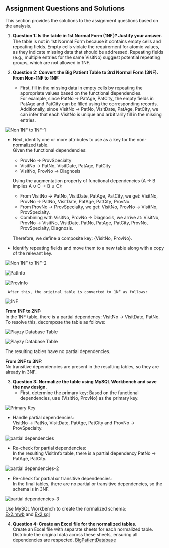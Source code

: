 ## Assignment Questions and Solutions
This section provides the solutions to the assignment questions based on the analysis.

1. **Question 1: Is the table in 1st Normal Form (1NF)? Justify your answer.**  
   The table is not in 1st Normal Form because it contains empty cells and repeating fields. Empty cells violate the requirement for atomic values, as they indicate missing data that should be addressed. Repeating fields (e.g., multiple entries for the same VisitNo) suggest potential repeating groups, which are not allowed in 1NF.

2. **Question 2: Convert the Big Patient Table to 3rd Normal Form (3NF).**  
   **From Non-1NF to 1NF:**  
   - First, fill in the missing data in empty cells by repeating the appropriate values based on the functional dependencies.  
     For example, since PatNo → PatAge, PatCity, the empty fields in PatAge and PatCity can be filled using the corresponding records.  
     Additionally, since VisitNo → PatNo, VisitDate, PatAge, PatCity, we can infer that each VisitNo is unique and arbitrarily fill in the missing entries.  

![Non 1NF to 1NF-1](https://github.com/ventura658/Database-Normalization-Assignment/blob/221abf28080c3f5b2a8922a918c7c6e227edcc3b/Solution/Ex2-1.png)

   - Next, identify one or more attributes to use as a key for the non-normalized table.  
     Given the functional dependencies:  
     - ProvNo → ProvSpecialty  
     - VisitNo → PatNo, VisitDate, PatAge, PatCity  
     - VisitNo, ProvNo → Diagnosis  

     Using the augmentation property of functional dependencies (A → B implies A ∪ C → B ∪ C):  
     - From VisitNo → PatNo, VisitDate, PatAge, PatCity, we get: VisitNo, ProvNo → PatNo, VisitDate, PatAge, PatCity, ProvNo.  
     - From ProvNo → ProvSpecialty, we get: VisitNo, ProvNo → VisitNo, ProvSpecialty.  
     - Combining with VisitNo, ProvNo → Diagnosis, we arrive at: VisitNo, ProvNo → VisitNo, VisitDate, PatNo, PatAge, PatCity, ProvNo, ProvSpecialty, Diagnosis.  

     Therefore, we define a composite key: {VisitNo, ProvNo}.  

   - Identify repeating fields and move them to a new table along with a copy of the relevant key.
     
![Non 1NF to 1NF-2](https://github.com/ventura658/Database-Normalization-Assignment/blob/221abf28080c3f5b2a8922a918c7c6e227edcc3b/Solution/Ex2-2.png)

![PatInfo](https://github.com/ventura658/Database-Normalization-Assignment/blob/072838b53a14488b11be33763daddde9a7650050/Solution/PatInfo.png)

![ProvInfo](https://github.com/ventura658/Database-Normalization-Assignment/blob/072838b53a14488b11be33763daddde9a7650050/Solution/ProvInfo.png)

     After this, the original table is converted to 1NF as follows:
     
![1NF](https://github.com/ventura658/Database-Normalization-Assignment/blob/072838b53a14488b11be33763daddde9a7650050/Solution/1NF.png)
  
   **From 1NF to 2NF:**  
   In the 1NF table, there is a partial dependency: VisitNo → VisitDate, PatNo. To resolve this, decompose the table as follows:  
  
![Playzy Database Table](https://github.com/ventura658/Playzy-Payment-App-and-Insurance-Database-design/blob/339f269c0a4b230628f5c4d4312912948b190290/Playzy-Payment-App/Ex1-1.png)

![Playzy Database Table](https://github.com/ventura658/Playzy-Payment-App-and-Insurance-Database-design/blob/339f269c0a4b230628f5c4d4312912948b190290/Playzy-Payment-App/Ex1-1.png)

   The resulting tables have no partial dependencies.  

   **From 2NF to 3NF:**  
   No transitive dependencies are present in the resulting tables, so they are already in 3NF.

3. **Question 3: Normalize the table using MySQL Workbench and save the new design.**  
   - First, determine the primary key: Based on the functional dependencies, use {VisitNo, ProvNo} as the primary key.  

![Primary Key](https://github.com/ventura658/Database-Normalization-Assignment/blob/072838b53a14488b11be33763daddde9a7650050/Solution/Ex3-1.png)

   - Handle partial dependencies:  
     VisitNo → PatNo, VisitDate, PatAge, PatCity and ProvNo → ProvSpecialty.  

![partial dependencies](https://github.com/ventura658/Database-Normalization-Assignment/blob/072838b53a14488b11be33763daddde9a7650050/Solution/Ex3-1.png)

   - Re-check for partial dependencies:  
     In the resulting VisitInfo table, there is a partial dependency PatNo → PatAge, PatCity.

![partial dependencies-2](https://github.com/ventura658/Database-Normalization-Assignment/blob/072838b53a14488b11be33763daddde9a7650050/Solution/Ex3-2.png)

   - Re-check for partial or transitive dependencies:  
     In the final tables, there are no partial or transitive dependencies, so the schema is in 3NF.  

![partial dependencies-3](https://github.com/ventura658/Database-Normalization-Assignment/blob/072838b53a14488b11be33763daddde9a7650050/Solution/Ex3-3.png)

   Use MySQL Workbench to create the normalized schema:  
[Ex2.mwb](https://github.com/ventura658/Database-Normalization-Assignment/blob/87b53f597ae26698f1c52beb64dadc0a4f99d18d/Solution/Ex2.mwb)
 and
[Ex2.sql](https://github.com/ventura658/Database-Normalization-Assignment/blob/87b53f597ae26698f1c52beb64dadc0a4f99d18d/Solution/Ex2.sql)

4. **Question 4: Create an Excel file for the normalized tables.**  
   Create an Excel file  with separate sheets for each normalized table. Distribute the original
 data across these sheets, ensuring all dependencies are respected.
[BigPatientDatabase](https://github.com/ventura658/Database-Normalization-Assignment/blob/87b53f597ae26698f1c52beb64dadc0a4f99d18d/Solution/BigPatientDatabase.xls)
